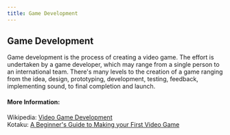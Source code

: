 ```yaml
---
title: Game Development
---
```

## Game Development

<p>Game development is the process of creating a video game. The effort is undertaken by a game developer, which may range from a single person to an international team. There's many levels to the creation of a game ranging from the idea, design, prototyping, development, testing, feedback, implementing sound, to final completion and launch.</p>

#### More Information:
<!-- Please add any articles you think might be helpful to read before writing the article -->
Wikipedia: <a href="https://en.wikipedia.org/wiki/Video_game_development">Video Game Development</a><br>
Kotaku: <a href="https://kotaku.com/5979539/a-beginners-guide-to-making-your-first-video-game"> A Beginner's Guide to Making your First Video Game</a>


